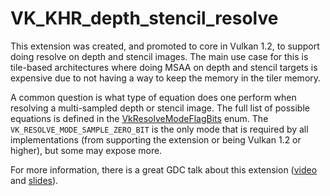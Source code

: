 # VK_KHR_depth_stencil_resolve

This extension was created, and promoted to core in Vulkan 1.2, to support doing resolve on depth and stencil images. The main use case for this is tile-based architectures where doing MSAA on depth and stencil targets is expensive due to not having a way to keep the memory in the tiler memory.

A common question is what type of equation does one perform when resolving a multi-sampled depth or stencil image. The full list of possible equations is defined in the [VkResolveModeFlagBits](https://www.khronos.org/registry/vulkan/specs/1.2-extensions/html/vkspec.html#VkResolveModeFlagBits) enum. The `VK_RESOLVE_MODE_SAMPLE_ZERO_BIT` is the only mode that is required by all implementations (from supporting the extension or being Vulkan 1.2 or higher), but some may expose more.

For more information, there is a great GDC talk about this extension ([video](https://www.youtube.com/watch?v=GnnEmJFFC7Q&feature=youtu.be&t=1983) and [slides](https://www.khronos.org/assets/uploads/developers/library/2019-gdc/Vulkan-Depth-Stencil-Resolve-GDC-Mar19.pdf)).